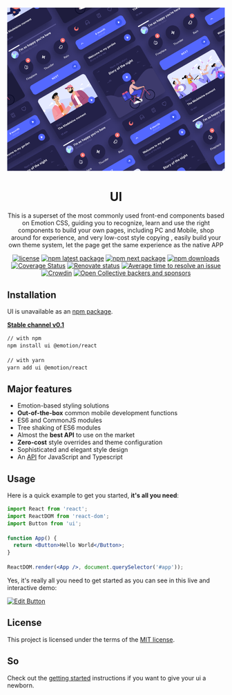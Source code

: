 <!-- markdownlint-disable-next-line -->
<p align="center">
  <img src="./images/logo.jpg" alt="ui: An ui component">
  
</p>
<h1 align="center">UI</h1>

<div align="center">

This is a superset of the most commonly used front-end components based on Emotion CSS, guiding you to recognize, learn and use the right components to build your own pages, including PC and Mobile, shop around for experience, and very low-cost style copying , easily build your own theme system, let the page get the same experience as the native APP

[![license](https://img.shields.io/badge/license-MIT-blue.svg)](https://github.com/mui-org/material-ui/blob/HEAD/LICENSE)
[![npm latest package](https://img.shields.io/npm/v/@mui/material/latest.svg)](https://www.npmjs.com/package/@mui/material)
[![npm next package](https://img.shields.io/npm/v/@mui/material/next.svg)](https://www.npmjs.com/package/@mui/material)
[![npm downloads](https://img.shields.io/npm/dm/@mui/material.svg)](https://www.npmjs.com/package/@mui/material)
[![Coverage Status](https://img.shields.io/codecov/c/github/mui-org/material-ui/master.svg)](https://codecov.io/gh/mui-org/material-ui/branch/master)
[![Renovate status](https://img.shields.io/badge/renovate-enabled-brightgreen.svg)](https://github.com/mui-org/material-ui/issues/27062)
[![Average time to resolve an issue](https://isitmaintained.com/badge/resolution/mui-org/material-ui.svg)](https://isitmaintained.com/project/mui-org/material-ui 'Average time to resolve an issue')
[![Crowdin](https://badges.crowdin.net/material-ui-docs/localized.svg)](https://translate.mui.com/project/material-ui-docs)
[![Open Collective backers and sponsors](https://img.shields.io/opencollective/all/mui)](https://opencollective.com/mui)

</div>

## Installation

UI is unavailable as an [npm package](https://www.npmjs.com/package/).

**[Stable channel v0.1](https:///)**

```sh
// with npm
npm install ui @emotion/react

// with yarn
yarn add ui @emotion/react
```

## Major features

- Emotion-based styling solutions
- **Out-of-the-box** common mobile development functions
- ES6 and CommonJS modules
- Tree shaking of ES6 modules
- Almost the **best API** to use on the market
- **Zero-cost** style overrides and theme configuration
- Sophisticated and elegant style design
- An [API](https:///) for JavaScript and Typescript

## Usage

Here is a quick example to get you started, **it's all you need**:

```jsx
import React from 'react';
import ReactDOM from 'react-dom';
import Button from 'ui';

function App() {
  return <Button>Hello World</Button>;
}

ReactDOM.render(<App />, document.querySelector('#app'));
```

Yes, it's really all you need to get started as you can see in this live and interactive demo:

[![Edit Button](https://www.baidu.com)](https://www.baidu.com)

## License

This project is licensed under the terms of the
[MIT license](/LICENSE).

## So

Check out the [getting started](https:///) instructions if you want to give your ui a newborn.
